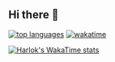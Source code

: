 ## Hi there 👋

<!--
**kkonat/kkonat** is a ✨ _special_ ✨ repository because its `README.md` (this file) appears on your GitHub profile.

Here are some ideas to get you started:

- 🔭 I’m currently working on ...
- 🌱 I’m currently learning ...
- 👯 I’m looking to collaborate on ...
- 🤔 I’m looking for help with ...
- 💬 Ask me about ...
- 📫 How to reach me: ...
- 😄 Pronouns: ...
- ⚡ Fun fact: ...
-->
[![top languages](https://github-readme-stats.vercel.app/api/top-langs?username=kkonat&theme=algolia&show_icons=true)](https://github.com/kkonat)
[![wakatime](https://wakatime.com/badge/user/35a6d3bb-52ad-4c1a-a26d-cd16848e100d.svg)](https://wakatime.com/@35a6d3bb-52ad-4c1a-a26d-cd16848e100d)

[![Harlok's WakaTime stats](https://github-readme-stats.vercel.app/api/wakatime?username=kkonat)](https://github.com/kkonat)
